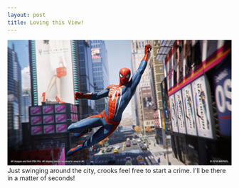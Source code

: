 ```yaml
---
layout: post
title: Loving this View!
---
```


![_config.yml](/images/Spider-Man1.jpg)
Just swinging around the city, crooks feel free to start a crime. I'll be there in a matter of seconds!
